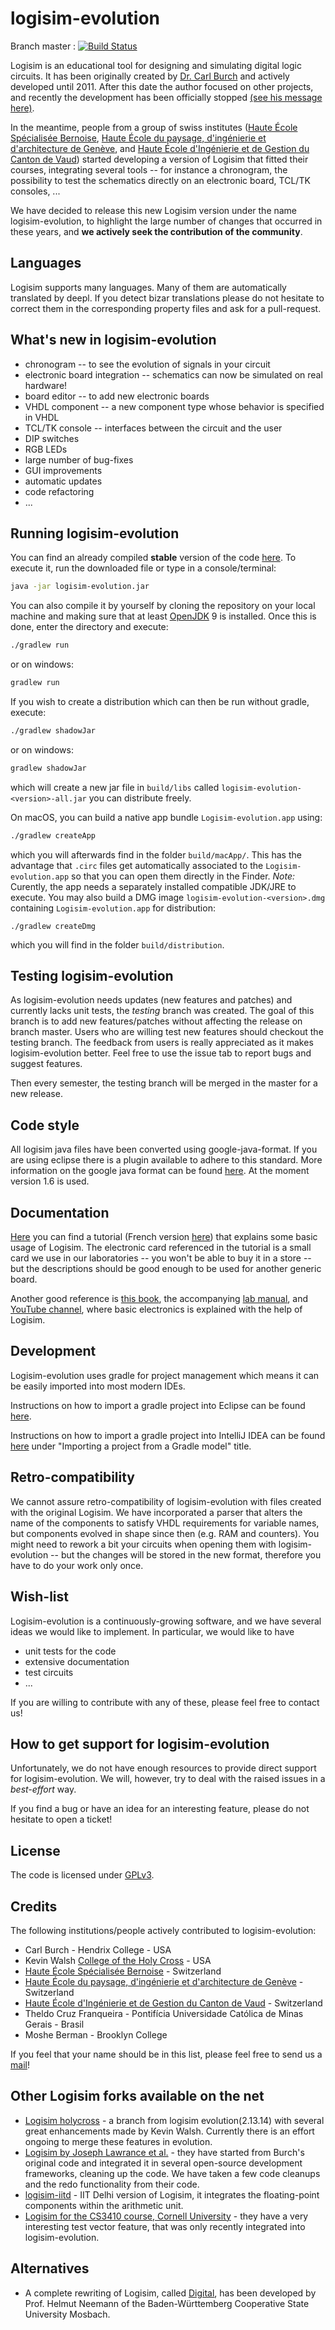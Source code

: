 logisim-evolution
=================

Branch master : [![Build Status](https://travis-ci.org/reds-heig/logisim-evolution.svg?branch=master)](https://travis-ci.org/reds-heig/logisim-evolution)

Logisim is an educational tool for designing and simulating digital logic circuits.
It has been originally created by [Dr. Carl Burch](http://www.cburch.com/logisim/) and actively developed until 2011.
After this date the author focused on other projects, and recently the development has been officially stopped  [(see his message here)](http://www.cburch.com/logisim/retire-note.html).

In the meantime, people from a group of swiss institutes ([Haute École Spécialisée Bernoise](http://www.bfh.ch), [Haute École du paysage, d'ingénierie et d'architecture de Genève](http://hepia.hesge.ch), and [Haute École d'Ingénierie et de Gestion du Canton de Vaud](http://www.heig-vd.ch)) started developing a version of Logisim that fitted their courses, integrating several tools -- for instance a chronogram, the possibility to test the schematics directly on an electronic board, TCL/TK consoles, ...

We have decided to release this new Logisim version under the name logisim-evolution, to highlight the large number of changes that occurred in these years, and **we actively seek the contribution of the community**.

## Languages

Logisim supports many languages. Many of them are automatically translated by deepl. If you detect bizar translations please do not hesitate to correct them in the corresponding property files and ask for a pull-request.

## What's new in logisim-evolution

* chronogram -- to see the evolution of signals in your circuit
* electronic board integration -- schematics can now be simulated on real hardware!
* board editor -- to add new electronic boards
* VHDL component -- a new component type whose behavior is specified in VHDL
* TCL/TK console -- interfaces between the circuit and the user
* DIP switches
* RGB LEDs
* large number of bug-fixes
* GUI improvements
* automatic updates
* code refactoring
* ...

## Running logisim-evolution

You can find an already compiled **stable** version of the code [here](http://reds-data.heig-vd.ch/logisim-evolution/logisim-evolution.jar).
To execute it, run the downloaded file or type in a console/terminal:
```bash
java -jar logisim-evolution.jar
```

You can also compile it by yourself by cloning the repository on your local machine and making sure that at least [OpenJDK](https://adoptopenjdk.net/) 9 is installed.
Once this is done, enter the directory and execute:
```bash
./gradlew run
```
or on windows:
```bash
gradlew run
```

If you wish to create a distribution which can then be run without gradle, execute:
```bash
./gradlew shadowJar
```
or on windows:
```bash
gradlew shadowJar
```
which will create a new jar file in `build/libs` called `logisim-evolution-<version>-all.jar` you can distribute freely.

On macOS, you can build a native app bundle `Logisim-evolution.app` using:
```bash
./gradlew createApp
```
which you will afterwards find in the folder `build/macApp/`. This has the advantage that `.circ` files get automatically associated to the `Logisim-evolution.app` so that you can open them directly in the Finder. *Note:* Curently, the app needs a separately installed compatible JDK/JRE to execute. You may also build a DMG image `logisim-evolution-<version>.dmg` containing `Logisim-evolution.app` for distribution:
```
./gradlew createDmg
```
which you will find in the folder `build/distribution`.


## Testing logisim-evolution

As logisim-evolution needs updates (new features and patches) and currently lacks unit tests, the *testing* branch was created.
The goal of this branch is to add new features/patches without affecting the release on branch master.
Users who are willing test new features should checkout the testing branch. The feedback from users is really appreciated as it makes logisim-evolution better. Feel free to use the issue tab to report bugs and suggest features.

Then every semester, the testing branch will be merged in the master for a new release.

## Code style
All logisim java files have been converted using google-java-format. If you are using eclipse there is a plugin available to adhere to this standard. More information on the google java format can be found [here](https://github.com/google/google-java-format). At the moment version 1.6 is used.

## Documentation

[Here](http://reds-data.heig-vd.ch/logisim-evolution/IntroToLogisimEnglish.pdf) you can find a tutorial (French version [here](http://reds-data.heig-vd.ch/logisim-evolution/tutoLogisim.pdf)) that explains some basic usage of Logisim. The electronic card referenced in the tutorial is a small card we use in our laboratories -- you won't be able to buy it in a store -- but the descriptions should be good enough to be used for another generic board.

Another good reference is [this book](https://github.com/grself/CIS221_Text/raw/master/dl.pdf), the accompanying [lab manual](https://github.com/grself/CIS221_Lab_Manual/raw/master/dl_lab.pdf), and [YouTube channel](http://bit.ly/2KLMcoc), where basic electronics is explained with the help of Logisim.


## Development

Logisim-evolution uses gradle for project management which means it can be easily imported into most modern IDEs.

Instructions on how to import a gradle project into Eclipse can be found [here](https://www.eclipse.org/community/eclipse_newsletter/2018/february/buildship.php).

Instructions on how to import a gradle project into IntelliJ IDEA can be found [here](https://www.jetbrains.com/help/idea/gradle.html) under "Importing a project from a Gradle model" title.


## Retro-compatibility

We cannot assure retro-compatibility of logisim-evolution with files created with the original Logisim.
We have incorporated a parser that alters the name of the components to satisfy VHDL requirements for variable names,
but components evolved in shape since then (e.g. RAM and counters).
You might need to rework a bit your circuits when opening them with logisim-evolution -- but the changes will be stored
in the new format, therefore you have to do your work only once.


## Wish-list

Logisim-evolution is a continuously-growing software, and we have several ideas we would like to implement. In particular, we would like to have

* unit tests for the code
* extensive documentation
* test circuits
* ...

If you are willing to contribute with any of these, please feel free to contact us!


## How to get support for logisim-evolution

Unfortunately, we do not have enough resources to provide direct support for logisim-evolution.
We will, however, try to deal with the raised issues in a *best-effort* way.

If you find a bug or have an idea for an interesting feature, please do not hesitate to open a ticket!


## License

The code is licensed under [GPLv3](https://www.gnu.org/licenses/gpl-3.0.en.html).


## Credits

The following institutions/people actively contributed to logisim-evolution:

* Carl Burch - Hendrix College - USA
* Kevin Walsh [College of the Holy Cross](http://www.holycross.edu) - USA
* [Haute École Spécialisée Bernoise](http://www.bfh.ch) - Switzerland
* [Haute École du paysage, d'ingénierie et d'architecture de Genève](http://hepia.hesge.ch) - Switzerland
* [Haute École d'Ingénierie et de Gestion du Canton de Vaud](http://www.heig-vd.ch) - Switzerland
* Theldo Cruz Franqueira - Pontifícia Universidade Católica de Minas Gerais - Brasil
* Moshe Berman - Brooklyn College

If you feel that your name should be in this list, please feel free to send us a [mail](mailto:ktt1@bfh.ch)!


## Other Logisim forks available on the net

* [Logisim holycross](https://github.com/kevinawalsh/logisim-evolution) - a branch from logisim evolution(2.13.14) with several great enhancements made by Kevin Walsh. Currently there is an effort ongoing to merge these features in evolution.
* [Logisim by Joseph Lawrance et al.](https://github.com/lawrancej/logisim) - they have started from Burch's original code and integrated it in several open-source development frameworks, cleaning up the code. We have taken a few code cleanups and the redo functionality from their code.
* [logisim-iitd](https://code.google.com/p/logisim-iitd) - IIT Delhi version of Logisim, it integrates the floating-point components within the arithmetic unit.
* [Logisim for the CS3410 course, Cornell University](http://www.cs.cornell.edu/courses/cs3410/2015sp/) - they have a very interesting test vector feature, that was only recently integrated into logisim-evolution.


## Alternatives

* A complete rewriting of Logisim, called [Digital](https://github.com/hneemann/Digital), has been developed by Prof. Helmut Neemann of the Baden-Württemberg Cooperative State University Mosbach.
